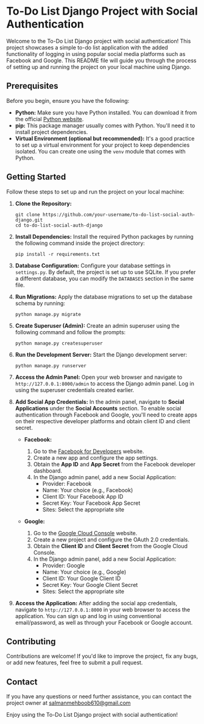 # To-Do List Django Project with Social Authentication

Welcome to the To-Do List Django project with social authentication! This project showcases a simple to-do list application with the added functionality of logging in using popular social media platforms such as Facebook and Google. This README file will guide you through the process of setting up and running the project on your local machine using Django.

## Prerequisites

Before you begin, ensure you have the following:

- **Python:** Make sure you have Python installed. You can download it from the official [Python website](https://www.python.org/).
- **pip:** This package manager usually comes with Python. You'll need it to install project dependencies.
- **Virtual Environment (optional but recommended):** It's a good practice to set up a virtual environment for your project to keep dependencies isolated. You can create one using the `venv` module that comes with Python.

## Getting Started

Follow these steps to set up and run the project on your local machine:

1. **Clone the Repository:**
   ```
   git clone https://github.com/your-username/to-do-list-social-auth-django.git
   cd to-do-list-social-auth-django
   ```

2. **Install Dependencies:**
   Install the required Python packages by running the following command inside the project directory:
   ```
   pip install -r requirements.txt
   ```

3. **Database Configuration:**
   Configure your database settings in `settings.py`. By default, the project is set up to use SQLite. If you prefer a different database, you can modify the `DATABASES` section in the same file.

4. **Run Migrations:**
   Apply the database migrations to set up the database schema by running:
   ```
   python manage.py migrate
   ```

5. **Create Superuser (Admin):**
   Create an admin superuser using the following command and follow the prompts:
   ```
   python manage.py createsuperuser
   ```

6. **Run the Development Server:**
   Start the Django development server:
   ```
   python manage.py runserver
   ```

7. **Access the Admin Panel:**
   Open your web browser and navigate to `http://127.0.0.1:8000/admin` to access the Django admin panel. Log in using the superuser credentials created earlier.

8. **Add Social App Credentials:**
   In the admin panel, navigate to **Social Applications** under the **Social Accounts** section. To enable social authentication through Facebook and Google, you'll need to create apps on their respective developer platforms and obtain client ID and client secret.

   - **Facebook:**
     1. Go to the [Facebook for Developers](https://developers.facebook.com/) website.
     2. Create a new app and configure the app settings.
     3. Obtain the **App ID** and **App Secret** from the Facebook developer dashboard.
     4. In the Django admin panel, add a new Social Application:
        - Provider: Facebook
        - Name: Your choice (e.g., Facebook)
        - Client ID: Your Facebook App ID
        - Secret Key: Your Facebook App Secret
        - Sites: Select the appropriate site

   - **Google:**
     1. Go to the [Google Cloud Console](https://console.cloud.google.com/) website.
     2. Create a new project and configure the OAuth 2.0 credentials.
     3. Obtain the **Client ID** and **Client Secret** from the Google Cloud Console.
     4. In the Django admin panel, add a new Social Application:
        - Provider: Google
        - Name: Your choice (e.g., Google)
        - Client ID: Your Google Client ID
        - Secret Key: Your Google Client Secret
        - Sites: Select the appropriate site

9. **Access the Application:**
   After adding the social app credentials, navigate to `http://127.0.0.1:8000` in your web browser to access the application. You can sign up and log in using conventional email/password, as well as through your Facebook or Google account.

## Contributing

Contributions are welcome! If you'd like to improve the project, fix any bugs, or add new features, feel free to submit a pull request.



## Contact

If you have any questions or need further assistance, you can contact the project owner at salmanmehboob610@gmail.com

Enjoy using the To-Do List Django project with social authentication!
